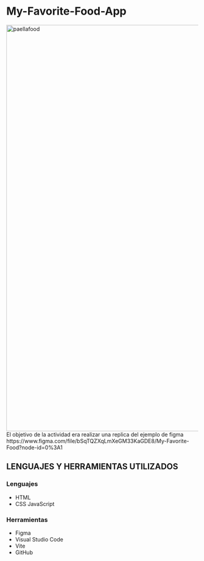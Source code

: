 # My-Favorite-Food-App

<img width="1065" alt="paellafood" src="https://user-images.githubusercontent.com/117730103/207172602-ec2414c8-7276-4fd5-bf85-c2af3030e354.png">
El objetivo de la actividad era realizar una replica del ejemplo de figma 
https://www.figma.com/file/bSqTQZXqLmXeGM33KaGDE8/My-Favorite-Food?node-id=0%3A1    

## LENGUAJES Y HERRAMIENTAS UTILIZADOS
### Lenguajes
- HTML
- CSS
 JavaScript
 ### Herramientas
 
- Figma
- Visual Studio Code
- Vite
- GitHub

